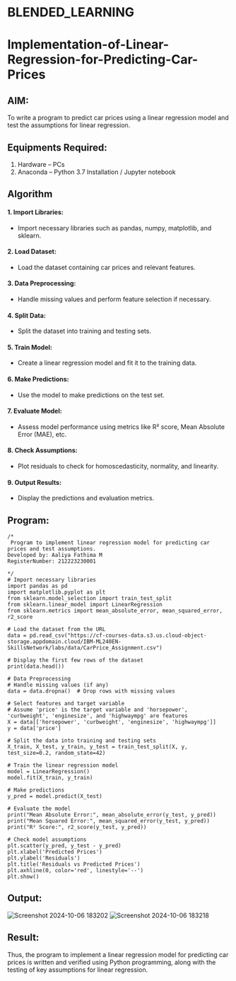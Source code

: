 # BLENDED_LEARNING
# Implementation-of-Linear-Regression-for-Predicting-Car-Prices
## AIM:
To write a program to predict car prices using a linear regression model and test the assumptions for linear regression.

## Equipments Required:
1. Hardware – PCs
2. Anaconda – Python 3.7 Installation / Jupyter notebook

## Algorithm
#### 1. Import Libraries: 
* Import necessary libraries such as pandas, numpy, matplotlib, and sklearn.
#### 2. Load Dataset: 
* Load the dataset containing car prices and relevant features.
#### 3. Data Preprocessing: 
* Handle missing values and perform feature selection if necessary.
#### 4. Split Data: 
* Split the dataset into training and testing sets.
#### 5. Train Model: 
* Create a linear regression model and fit it to the training data.
#### 6. Make Predictions: 
* Use the model to make predictions on the test set.
#### 7. Evaluate Model: 
* Assess model performance using metrics like R² score, Mean Absolute Error (MAE), etc.
#### 8. Check Assumptions: 
* Plot residuals to check for homoscedasticity, normality, and linearity.
#### 9. Output Results: 
* Display the predictions and evaluation metrics.

## Program:
```
/*
 Program to implement linear regression model for predicting car prices and test assumptions.
Developed by: Aaliya Fathima M
RegisterNumber: 212223230001
 
*/
# Import necessary libraries
import pandas as pd
import matplotlib.pyplot as plt
from sklearn.model_selection import train_test_split
from sklearn.linear_model import LinearRegression
from sklearn.metrics import mean_absolute_error, mean_squared_error, r2_score

# Load the dataset from the URL
data = pd.read_csv("https://cf-courses-data.s3.us.cloud-object-storage.appdomain.cloud/IBM-ML240EN-SkillsNetwork/labs/data/CarPrice_Assignment.csv")

# Display the first few rows of the dataset
print(data.head())

# Data Preprocessing
# Handle missing values (if any)
data = data.dropna()  # Drop rows with missing values

# Select features and target variable
# Assume 'price' is the target variable and 'horsepower', 'curbweight', 'enginesize', and 'highwaympg' are features
X = data[['horsepower', 'curbweight', 'enginesize', 'highwaympg']]
y = data['price']

# Split the data into training and testing sets
X_train, X_test, y_train, y_test = train_test_split(X, y, test_size=0.2, random_state=42)

# Train the linear regression model
model = LinearRegression()
model.fit(X_train, y_train)

# Make predictions
y_pred = model.predict(X_test)

# Evaluate the model
print("Mean Absolute Error:", mean_absolute_error(y_test, y_pred))
print("Mean Squared Error:", mean_squared_error(y_test, y_pred))
print("R² Score:", r2_score(y_test, y_pred))

# Check model assumptions
plt.scatter(y_pred, y_test - y_pred)
plt.xlabel('Predicted Prices')
plt.ylabel('Residuals')
plt.title('Residuals vs Predicted Prices')
plt.axhline(0, color='red', linestyle='--')
plt.show()
```

## Output:
![Screenshot 2024-10-06 183202](https://github.com/user-attachments/assets/cc56d6ca-2318-485c-8de6-6a1537b9a4e1)
![Screenshot 2024-10-06 183218](https://github.com/user-attachments/assets/90a74d13-ffb5-4f66-a244-cf15e788836d)


## Result:
Thus, the program to implement a linear regression model for predicting car prices is written and verified using Python programming, along with the testing of key assumptions for linear regression.
